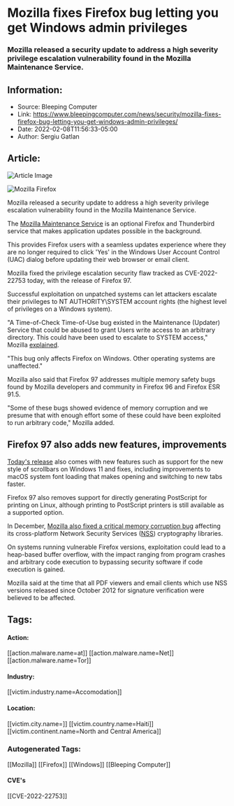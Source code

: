 # Mozilla fixes Firefox bug letting you get Windows admin privileges
### Mozilla released a security update to address a high severity privilege escalation vulnerability found in the Mozilla Maintenance Service.

## Information:
+ Source: Bleeping Computer
+ Link: https://www.bleepingcomputer.com/news/security/mozilla-fixes-firefox-bug-letting-you-get-windows-admin-privileges/
+ Date: 2022-02-08T11:56:33-05:00
+ Author: Sergiu Gatlan


## Article:
![Article Image](https://www.bleepstatic.com/content/hl-images/2020/10/27/Firefox-fringed.jpg)

![Mozilla Firefox](https://www.bleepstatic.com/content/hl-images/2020/10/27/Firefox-fringed.jpg)


Mozilla released a security update to address a high severity privilege escalation vulnerability found in the Mozilla Maintenance Service.


The [Mozilla Maintenance Service](https://support.mozilla.org/ro/kb/what-mozilla-maintenance-service) is an optional Firefox and Thunderbird service that makes application updates possible in the background.


This provides Firefox users with a seamless updates experience where they are no longer required to click 'Yes' in the Windows User Account Control (UAC) dialog before updating their web browser or email client.


Mozilla fixed the privilege escalation security flaw tracked as CVE-2022-22753 today, with the release of Firefox 97.


Successful exploitation on unpatched systems can let attackers escalate their privileges to NT AUTHORITY\SYSTEM account rights (the highest level of privileges on a Windows system).


"A Time-of-Check Time-of-Use bug existed in the Maintenance (Updater) Service that could be abused to grant Users write access to an arbitrary directory. This could have been used to escalate to SYSTEM access," Mozilla [explained](https://www.mozilla.org/en-US/security/advisories/mfsa2022-04/#CVE-2022-22753).


"This bug only affects Firefox on Windows. Other operating systems are unaffected."


Mozilla also said that Firefox 97 addresses multiple memory safety bugs found by Mozilla developers and community in Firefox 96 and Firefox ESR 91.5.


"Some of these bugs showed evidence of memory corruption and we presume that with enough effort some of these could have been exploited to run arbitrary code," Mozilla added.


Firefox 97 also adds new features, improvements
-----------------------------------------------


[Today's release](https://www.mozilla.org/en-US/firefox/97.0/releasenotes/) also comes with new features such as support for the new style of scrollbars on Windows 11 and fixes, including improvements to macOS system font loading that makes opening and switching to new tabs faster.


Firefox 97 also removes support for directly generating PostScript for printing on Linux, although printing to PostScript printers is still available as a supported option.


In December, [Mozilla also fixed a critical memory corruption bug](https://www.bleepingcomputer.com/news/security/mozilla-fixes-critical-bug-in-cross-platform-cryptography-library/) affecting its cross-platform Network Security Services ([NSS](https://developer.mozilla.org/en-US/docs/Mozilla/Projects/NSS)) cryptography libraries.


On systems running vulnerable Firefox versions, exploitation could lead to a heap-based buffer overflow, with the impact ranging from program crashes and arbitrary code execution to bypassing security software if code execution is gained.


Mozilla said at the time that all PDF viewers and email clients which use NSS versions released since October 2012 for signature verification were believed to be affected.





## Tags:

#### Action:
[[action.malware.name=at]] [[action.malware.name=Net]] [[action.malware.name=Tor]]

#### Industry:
[[victim.industry.name=Accomodation]]

#### Location:
[[victim.city.name=]] [[victim.country.name=Haiti]] [[victim.continent.name=North and Central America]]

### Autogenerated Tags:
[[Mozilla]] [[Firefox]] [[Windows]] [[Bleeping Computer]]
#### CVE's
[[CVE-2022-22753]]

